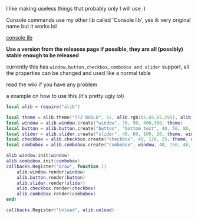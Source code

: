 I like making useless things that probably only I will use :)

Console commands use my other lib called 'Console lib', yes ik very original name but it works lol

[console lib](https://github.com/uosq/console-lib)

**Use a version from the releases page if possible, they are all (possibly) stable enough to be released**

currently this has `window,button,checkbox,combobox and slider` support, all the properties can be changed and used like a normal table

read the wiki if you have any problem

a example on how to use this (it's pretty ugly lol)
```lua
local alib = require("alib")

local theme = alib.theme("TF2 BUILD", 12, alib.rgb(65,65,65,255), alib.rgb(123,211,40,255), alib.rgb(255,255,255,255), alib.rgb(100,255,100,255), 2)
local window = alib.window.create("window", 70, 90, 400,300, theme)
local button = alib.button.create("button", "bottom text", 40, 50, 80, 20, theme, window, function() print("Hi mom") end)
local slider = alib.slider.create("slider", 40, 80, 100, 20, theme, window, 0, 100, 0 )
local checkbox = alib.checkbox.create("checkbox", 40, 120, 25, theme, window, function(this) print(this.checked) end)
local combobox = alib.combobox.create("combobox", window, 40, 150, 40, 20, theme, {"item1","item2","item3"})

alib.window.init(window)
alib.combobox.init(combobox)
callbacks.Register("Draw", function ()
    alib.window.render(window)
    alib.button.render(button)
    alib.slider.render(slider)
    alib.checkbox.render(checkbox)
    alib.combobox.render(combobox)
end)

callbacks.Register("Unload", alib.unload)
```